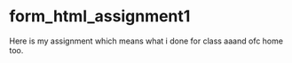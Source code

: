 # form_html_assignment1
Here is my assignment which means what i done for class aaand ofc home too.
